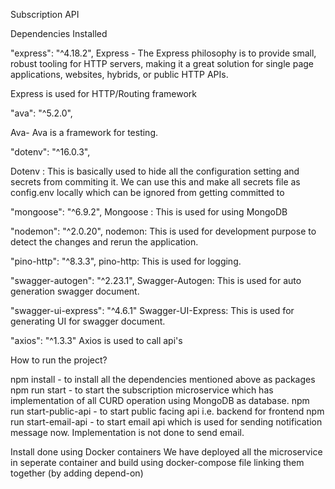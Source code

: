Subscription API

Dependencies Installed 

"express": "^4.18.2",
Express - The Express philosophy is to provide small, robust tooling for HTTP servers, making it a great solution for single page applications, websites, hybrids, or public HTTP APIs.

Express is used for HTTP/Routing framework

"ava": "^5.2.0",

Ava- Ava is a framework for testing.

"dotenv": "^16.0.3",

Dotenv : This is basically used to hide all the configuration setting and secrets from commiting it. We can use this and make all secrets file as config.env locally which can be ignored from getting committed to 
   
"mongoose": "^6.9.2",
 Mongoose : This is used for using MongoDB
 
"nodemon": "^2.0.20",
nodemon: This is used for development purpose to detect the changes and rerun the application.

"pino-http": "^8.3.3",
pino-http: This is used for logging.

"swagger-autogen": "^2.23.1",
Swagger-Autogen: This is used for auto generation swagger document.

"swagger-ui-express": "^4.6.1"
Swagger-UI-Express: This is used for generating UI for swagger document.

"axios": "^1.3.3"
Axios is used to call api's


How to run the project?

npm install - to install all the dependencies mentioned above as packages
npm run start - to start the subscription microservice which has implementation of all CURD operation using MongoDB as database.
npm run start-public-api - to start public facing api i.e. backend for frontend
npm run start-email-api - to start email api which is used for sending notification message now. Implementation is not done to send email.


Install done using Docker containers
We have deployed all the microservice in seperate container and build using docker-compose file linking them together (by adding depend-on)




